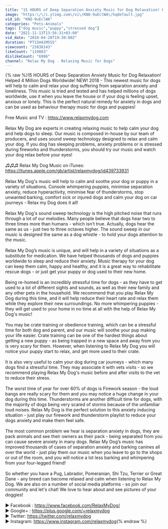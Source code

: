 ```yaml
---
title: "15 HOURS of Deep Separation Anxiety Music for Dog Relaxation! Helped 4 Million Dogs Worldwide! NEW!"
image: "https:\/\/i.ytimg.com\/vi\/KNQ-9uEclWA\/hqdefault.jpg"
vid_id: "KNQ-9uEclWA"
categories: "Pets-Animals"
tags: ["dog music","puppy","stressed dog"]
date: "2021-11-13T13:56:31+03:00"
vid_date: "2018-04-20T19:30:00Z"
duration: "PT15H41M55S"
viewcount: "23838143"
likeCount: "119883"
dislikeCount: "6986"
channel: "Relax My Dog - Relaxing Music for Dogs"
---
```

{% raw %}15 HOURS of Deep Separation Anxiety Music for Dog Relaxation! Helped 4 Million Dogs Worldwide! NEW! 2018 - This newest music for dogs will help to calm and relax your dog suffering from separation anxiety and loneliness. This music is tried and tested and has helped millions of dogs worldwide, use it when you leave the house or if your dog is feeling upset, anxious or lonely. This is the perfect natural remedy for anxiety in dogs and can be used as behaviour therapy music for dogs and puppies!<br /><br />Free Music and TV : <a rel="nofollow" target="blank" href="https://www.relaxmydog.com">https://www.relaxmydog.com</a><br /><br />Relax My Dog are experts in creating relaxing music to help calm your dog and help dogs to sleep. Our music is composed in-house by our team of producers, and uses sound sweep technology designed to relax and calm your dog. If you dog has sleeping problems, anxiety problems or is stressed during fireworks and thunderstorms, you should try our music and watch your dog relax before your eyes! <br /><br />♫♫♫ Relax My Dog Music on iTunes: <br /><a rel="nofollow" target="blank" href="https://itunes.apple.com/gb/artist/relaxmydog/id439733931">https://itunes.apple.com/gb/artist/relaxmydog/id439733931</a><br /><br />Relax My Dog's music will help to calm and soothe your dog or puppy in a variety of situations. Console whimpering puppies, minimise separation anxiety, reduce hyperactivity, minimise fear of thunderstorms, stop unwanted barking, comfort sick or injured dogs and calm your dog on car journeys - Relax my Dog does it all! <br /><br />Relax My Dog's sound sweep technology is the high pitched noise that runs through a lot of our melodies. Many people believe that dogs hear two to three times more than humans - which isn't true. Actually, dogs hear the same as us - just two to three octaves higher. The sound sweep in our music is designed the same as a dog whistle - to hold your dogs attention to the music.<br /><br />Relax My Dog’s music is unique, and will help in a variety of situations as a substitute for medication. We have helped thousands of dogs and puppies worldwide to sleep and reduce their anxiety. Music therapy for your dog can keep them calm, happy and healthy, and it is a great way to rehabilitate rescue dogs - or just get your puppy or dog used to their new home. <br /><br />Being re-homed is an incredibly stressful time for dogs - as they have to get used to a lot of different sights and sounds, as well as their new family and any other pets in the household. We recommend that you play Relax My Dog during this time, and it will help reduce their heart rate and relax them while they explore their new surroundings. No more whimpering puppies - they will get used to your home in no time at all with the help of Relax My Dog's music!<br /><br />You may be crate training or obedience training, which can be a stressful time for both dog and parent, and our music will soothe your pup making your life easier. Crate training can be one of the hardest things about getting a new puppy - as being trapped in a new space and away from you is very scary for them. However, when listening to Relax My Dog you will notice your puppy start to relax, and get more used to their crate.<br /><br />It is also very useful to calm your dog during car journeys - which many dogs find a stressful time. They may associate it with vets visits - so we recommend playing Relax My Dog's music before and after visits to the vet to reduce their stress.<br /><br />The worst time of year for over 60% of dogs is Firework season - the loud bangs are really scary for them and you may notice a huge change in your dog during this time. Thunderstorms are another difficult time for dogs, with the majority of dogs being very scared of storms because of the unfamiliar loud noises. Relax My Dog is the perfect solution to this anxiety inducing situation - just play our firework and thunderstorm playlist to reduce your dogs anxiety and make them feel safe. <br /><br />The most common problem we hear is separation anxiety in dogs, they are pack animals and see their owners as their pack - being separated from you can cause severe anxiety in many dogs. Relax My Dog’s music has improved thousands of cases of separation anxiety and barking canines all over the world - just play them our music when you leave to go to the shops or out of the room, and you will notice a lot less barking and whimpering from your four-legged friend!<br /><br />So whether you have a Pug, Labrador, Pomeranian, Shi Tzu, Terrier or Great Dane - any breed can become relaxed and calm when listening to Relax My Dog. We are also on a number of social media platforms - so join our community and let's chat! We love to hear about and see pictures of your doggies!<br /><br />► Facebook : <a rel="nofollow" target="blank" href="https://www.facebook.com/RelaxMyDog/">https://www.facebook.com/RelaxMyDog/</a><br />► Google+ : <a rel="nofollow" target="blank" href="https://plus.google.com/+relaxmydog">https://plus.google.com/+relaxmydog</a><br />► Twitter: <a rel="nofollow" target="blank" href="https://twitter.com/relaxmydog">https://twitter.com/relaxmydog</a><br />► Instagram: <a rel="nofollow" target="blank" href="https://www.instagram.com/relaxmydog">https://www.instagram.com/relaxmydog</a>{% endraw %}
